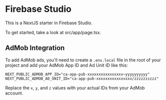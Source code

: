 # Firebase Studio

This is a NextJS starter in Firebase Studio.

To get started, take a look at src/app/page.tsx.

## AdMob Integration

To add AdMob ads, you'll need to create a `.env.local` file in the root of your project and add your AdMob App ID and Ad Unit ID like this:

```
NEXT_PUBLIC_ADMOB_APP_ID="ca-app-pub-xxxxxxxxxxxxxxxx~yyyyyyyyyy"
NEXT_PUBLIC_ADMOB_AD_UNIT_ID="ca-app-pub-xxxxxxxxxxxxxxxx/zzzzzzzzzz"
```

Replace the `x`, `y`, and `z` values with your actual IDs from your AdMob account.
